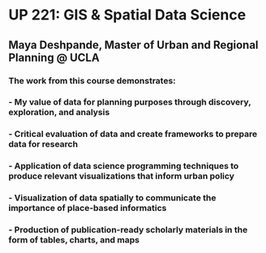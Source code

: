 # UP 221: GIS & Spatial Data Science
## Maya Deshpande, Master of Urban and Regional Planning @ UCLA

### The work from this course demonstrates:
### - My value of data for planning purposes through discovery, exploration, and analysis
### - Critical evaluation of data and create frameworks to prepare data for research
### - Application of data science programming techniques to produce relevant visualizations that inform urban policy
### - Visualization of data spatially to communicate the importance of place-based informatics
### - Production of publication-ready scholarly materials in the form of tables, charts, and maps
